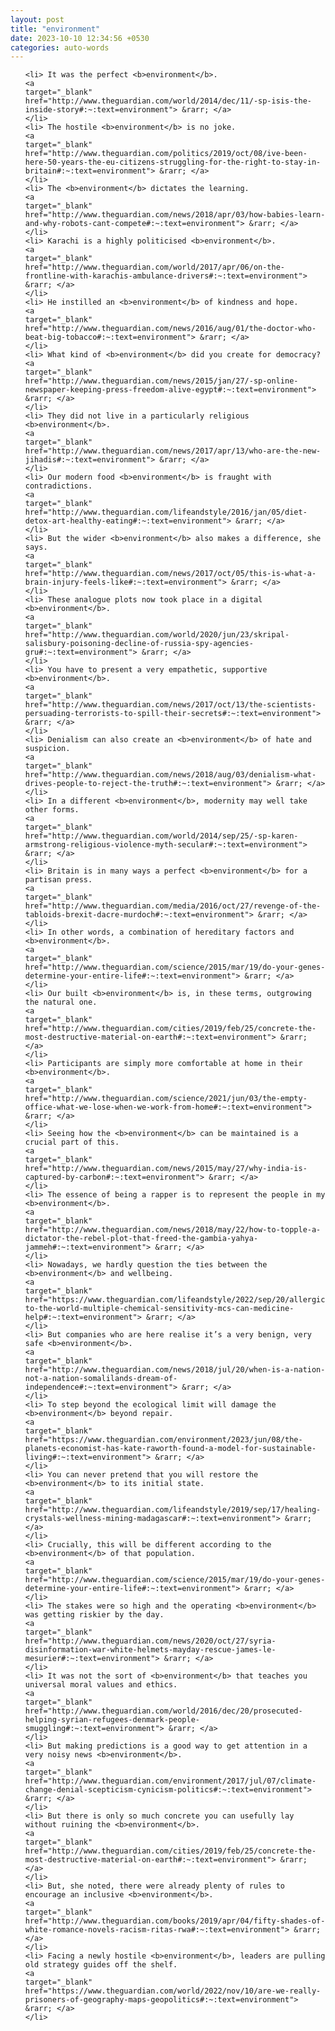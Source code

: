 ```yaml
---
layout: post
title: "environment"
date: 2023-10-10 12:34:56 +0530
categories: auto-words
---
```

<ol>

    <li> It was the perfect <b>environment</b>.
    <a 
    target="_blank" 
    href="http://www.theguardian.com/world/2014/dec/11/-sp-isis-the-inside-story#:~:text=environment"> &rarr; </a>
    </li>
    <li> The hostile <b>environment</b> is no joke.
    <a 
    target="_blank" 
    href="http://www.theguardian.com/politics/2019/oct/08/ive-been-here-50-years-the-eu-citizens-struggling-for-the-right-to-stay-in-britain#:~:text=environment"> &rarr; </a>
    </li>
    <li> The <b>environment</b> dictates the learning.
    <a 
    target="_blank" 
    href="http://www.theguardian.com/news/2018/apr/03/how-babies-learn-and-why-robots-cant-compete#:~:text=environment"> &rarr; </a>
    </li>
    <li> Karachi is a highly politicised <b>environment</b>.
    <a 
    target="_blank" 
    href="http://www.theguardian.com/world/2017/apr/06/on-the-frontline-with-karachis-ambulance-drivers#:~:text=environment"> &rarr; </a>
    </li>
    <li> He instilled an <b>environment</b> of kindness and hope.
    <a 
    target="_blank" 
    href="http://www.theguardian.com/news/2016/aug/01/the-doctor-who-beat-big-tobacco#:~:text=environment"> &rarr; </a>
    </li>
    <li> What kind of <b>environment</b> did you create for democracy?
    <a 
    target="_blank" 
    href="http://www.theguardian.com/news/2015/jan/27/-sp-online-newspaper-keeping-press-freedom-alive-egypt#:~:text=environment"> &rarr; </a>
    </li>
    <li> They did not live in a particularly religious <b>environment</b>.
    <a 
    target="_blank" 
    href="http://www.theguardian.com/news/2017/apr/13/who-are-the-new-jihadis#:~:text=environment"> &rarr; </a>
    </li>
    <li> Our modern food <b>environment</b> is fraught with contradictions.
    <a 
    target="_blank" 
    href="http://www.theguardian.com/lifeandstyle/2016/jan/05/diet-detox-art-healthy-eating#:~:text=environment"> &rarr; </a>
    </li>
    <li> But the wider <b>environment</b> also makes a difference, she says.
    <a 
    target="_blank" 
    href="http://www.theguardian.com/news/2017/oct/05/this-is-what-a-brain-injury-feels-like#:~:text=environment"> &rarr; </a>
    </li>
    <li> These analogue plots now took place in a digital <b>environment</b>.
    <a 
    target="_blank" 
    href="http://www.theguardian.com/world/2020/jun/23/skripal-salisbury-poisoning-decline-of-russia-spy-agencies-gru#:~:text=environment"> &rarr; </a>
    </li>
    <li> You have to present a very empathetic, supportive <b>environment</b>.
    <a 
    target="_blank" 
    href="http://www.theguardian.com/news/2017/oct/13/the-scientists-persuading-terrorists-to-spill-their-secrets#:~:text=environment"> &rarr; </a>
    </li>
    <li> Denialism can also create an <b>environment</b> of hate and suspicion.
    <a 
    target="_blank" 
    href="http://www.theguardian.com/news/2018/aug/03/denialism-what-drives-people-to-reject-the-truth#:~:text=environment"> &rarr; </a>
    </li>
    <li> In a different <b>environment</b>, modernity may well take other forms.
    <a 
    target="_blank" 
    href="http://www.theguardian.com/world/2014/sep/25/-sp-karen-armstrong-religious-violence-myth-secular#:~:text=environment"> &rarr; </a>
    </li>
    <li> Britain is in many ways a perfect <b>environment</b> for a partisan press.
    <a 
    target="_blank" 
    href="http://www.theguardian.com/media/2016/oct/27/revenge-of-the-tabloids-brexit-dacre-murdoch#:~:text=environment"> &rarr; </a>
    </li>
    <li> In other words, a combination of hereditary factors and <b>environment</b>.
    <a 
    target="_blank" 
    href="http://www.theguardian.com/science/2015/mar/19/do-your-genes-determine-your-entire-life#:~:text=environment"> &rarr; </a>
    </li>
    <li> Our built <b>environment</b> is, in these terms, outgrowing the natural one.
    <a 
    target="_blank" 
    href="http://www.theguardian.com/cities/2019/feb/25/concrete-the-most-destructive-material-on-earth#:~:text=environment"> &rarr; </a>
    </li>
    <li> Participants are simply more comfortable at home in their <b>environment</b>.
    <a 
    target="_blank" 
    href="http://www.theguardian.com/science/2021/jun/03/the-empty-office-what-we-lose-when-we-work-from-home#:~:text=environment"> &rarr; </a>
    </li>
    <li> Seeing how the <b>environment</b> can be maintained is a crucial part of this.
    <a 
    target="_blank" 
    href="http://www.theguardian.com/news/2015/may/27/why-india-is-captured-by-carbon#:~:text=environment"> &rarr; </a>
    </li>
    <li> The essence of being a rapper is to represent the people in my <b>environment</b>.
    <a 
    target="_blank" 
    href="http://www.theguardian.com/news/2018/may/22/how-to-topple-a-dictator-the-rebel-plot-that-freed-the-gambia-yahya-jammeh#:~:text=environment"> &rarr; </a>
    </li>
    <li> Nowadays, we hardly question the ties between the <b>environment</b> and wellbeing.
    <a 
    target="_blank" 
    href="https://www.theguardian.com/lifeandstyle/2022/sep/20/allergic-to-the-world-multiple-chemical-sensitivity-mcs-can-medicine-help#:~:text=environment"> &rarr; </a>
    </li>
    <li> But companies who are here realise it’s a very benign, very safe <b>environment</b>.
    <a 
    target="_blank" 
    href="http://www.theguardian.com/news/2018/jul/20/when-is-a-nation-not-a-nation-somalilands-dream-of-independence#:~:text=environment"> &rarr; </a>
    </li>
    <li> To step beyond the ecological limit will damage the <b>environment</b> beyond repair.
    <a 
    target="_blank" 
    href="https://www.theguardian.com/environment/2023/jun/08/the-planets-economist-has-kate-raworth-found-a-model-for-sustainable-living#:~:text=environment"> &rarr; </a>
    </li>
    <li> You can never pretend that you will restore the <b>environment</b> to its initial state.
    <a 
    target="_blank" 
    href="http://www.theguardian.com/lifeandstyle/2019/sep/17/healing-crystals-wellness-mining-madagascar#:~:text=environment"> &rarr; </a>
    </li>
    <li> Crucially, this will be different according to the <b>environment</b> of that population.
    <a 
    target="_blank" 
    href="http://www.theguardian.com/science/2015/mar/19/do-your-genes-determine-your-entire-life#:~:text=environment"> &rarr; </a>
    </li>
    <li> The stakes were so high and the operating <b>environment</b> was getting riskier by the day.
    <a 
    target="_blank" 
    href="http://www.theguardian.com/news/2020/oct/27/syria-disinformation-war-white-helmets-mayday-rescue-james-le-mesurier#:~:text=environment"> &rarr; </a>
    </li>
    <li> It was not the sort of <b>environment</b> that teaches you universal moral values and ethics.
    <a 
    target="_blank" 
    href="http://www.theguardian.com/world/2016/dec/20/prosecuted-helping-syrian-refugees-denmark-people-smuggling#:~:text=environment"> &rarr; </a>
    </li>
    <li> But making predictions is a good way to get attention in a very noisy news <b>environment</b>.
    <a 
    target="_blank" 
    href="http://www.theguardian.com/environment/2017/jul/07/climate-change-denial-scepticism-cynicism-politics#:~:text=environment"> &rarr; </a>
    </li>
    <li> But there is only so much concrete you can usefully lay without ruining the <b>environment</b>.
    <a 
    target="_blank" 
    href="http://www.theguardian.com/cities/2019/feb/25/concrete-the-most-destructive-material-on-earth#:~:text=environment"> &rarr; </a>
    </li>
    <li> But, she noted, there were already plenty of rules to encourage an inclusive <b>environment</b>.
    <a 
    target="_blank" 
    href="http://www.theguardian.com/books/2019/apr/04/fifty-shades-of-white-romance-novels-racism-ritas-rwa#:~:text=environment"> &rarr; </a>
    </li>
    <li> Facing a newly hostile <b>environment</b>, leaders are pulling old strategy guides off the shelf.
    <a 
    target="_blank" 
    href="https://www.theguardian.com/world/2022/nov/10/are-we-really-prisoners-of-geography-maps-geopolitics#:~:text=environment"> &rarr; </a>
    </li>
